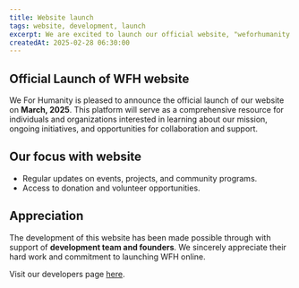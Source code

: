 ```yaml
---
title: Website launch
tags: website, development, launch 
excerpt: We are excited to launch our official website, "weforhumanity.com.np", on March, 2025. This website will provide volunteers information about our mission, projects, and opportunities to get involved. 
createdAt: 2025-02-28 06:30:00
---
```


## Official Launch of WFH website  

We For Humanity is pleased to announce the official launch of our website on **March, 2025**. This platform will serve as a comprehensive resource for individuals and organizations interested in learning about our mission, ongoing initiatives, and opportunities for collaboration and support.  

## Our focus with website  

- Regular updates on events, projects, and community programs.  
- Access to donation and volunteer opportunities.  

## Appreciation  

The development of this website has been made possible through with support of **development team and founders**. We sincerely appreciate their hard work and commitment to launching WFH online. 

 Visit our developers page [here](/pages/developers-info).



